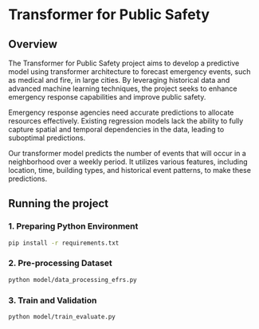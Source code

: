 # Transformer for Public Safety

## Overview

The Transformer for Public Safety project aims to develop a predictive model using transformer architecture to forecast emergency events, such as medical and fire, in large cities. By leveraging historical data and advanced machine learning techniques, the project seeks to enhance emergency response capabilities and improve public safety.

Emergency response agencies need accurate predictions to allocate resources effectively. Existing regression models lack the ability to fully capture spatial and temporal dependencies in the data, leading to suboptimal predictions.

Our transformer model predicts the number of events that will occur in a neighborhood over a weekly period. It utilizes various features, including location, time, building types, and historical event patterns, to make these predictions.

## Running the project

### 1. Preparing Python Environment

``` bash
pip install -r requirements.txt
```

### 2. Pre-processing Dataset

``` bash
python model/data_processing_efrs.py
```

### 3. Train and Validation

``` bash
python model/train_evaluate.py
```
